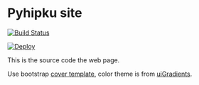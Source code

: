 # Pyhipku site

[![Build Status][1]][2]

[![Deploy](https://www.herokucdn.com/deploy/button.png)](https://heroku.com/deploy)

This is the source code the web page.

Use bootstrap [cover template][], color theme is from [uiGradients][].


[1]: https://travis-ci.org/lord63/pyhipku_web.svg
[2]: https://travis-ci.org/lord63/pyhipku_web
[cover template]: http://getbootstrap.com/examples/cover/
[uiGradients]: https://github.com/Ghosh/uiGradients